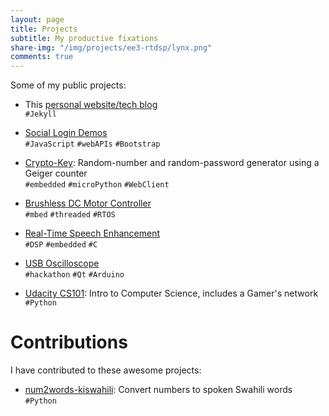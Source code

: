 ```yaml
---
layout: page
title: Projects
subtitle: My productive fixations
share-img: "/img/projects/ee3-rtdsp/lynx.png"
comments: true
---
```


Some of my public projects:

- This [personal website/tech blog](/blog/how-i-made-this-website/ "How I made this website!")  
`#Jekyll`

- [Social Login Demos](http://eusebius.tech/social-login-demos/)  
`#JavaScript` `#webAPIs` `#Bootstrap`

- [Crypto-Key](https://github.com/eugenius1/esys-cw1 "EE3: Embedded Systems"): Random-number and random-password generator using a Geiger counter  
`#embedded` `#microPython` `#WebClient`

- [Brushless DC Motor Controller](https://github.com/eugenius1/esys-cw2 "EE3: Embedded Systems")  
`#mbed` `#threaded` `#RTOS`

- [Real-Time Speech Enhancement](/projects/ee3-rtdsp/ "EE3: Real-Time Digital Signal Processing")  
`#DSP` `#embedded` `#C`

- [USB Oscilloscope](http://www.harrybeadle.co.uk/fbhack/ "Written by teammate Harry Beadle")  
`#hackathon` `#Qt` `#Arduino`

- [Udacity CS101](https://github.com/eugenius1/Udacity-CS101): Intro to Computer Science, includes a Gamer's network  
`#Python`

# Contributions

I have contributed to these awesome projects:

- [num2words-kiswahili](https://github.com/machakux/num2words-kiswahili): Convert numbers to spoken Swahili words  
`#Python`